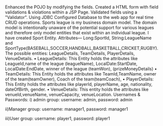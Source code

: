 Enhanced the POJO by modifying the fields.
Created a HTML form with field validations & violations within a JSP Page.
Validated fields using a "Validator".
Using JDBC Configured Database to the web app for real time CRUD operations.
Sports league is my business domain model. The domain model is intentionally unaware of the potential support for various leagues and therefore only model entities that exist within an individual league.
I have created Sport Entity. Attributes— Long:SportId, String:LeagueName and SportType(BASEBALL,SOCCER,HANDBALL,BASKETBALL,CRICKET,RUGBY).
The possible entities: LeagueDetails, TeamDetails, PlayerDetails, VenueDetails. • LeagueDetails: This Entity holds the attributes like LeagueId,name of the league (leagueName), LocalDate:StartDate, LocalDate:EndDate, winner of the league (teamWon), (prizeMoneyDetails) • TeamDetails: This Entity holds the attributes like TeamId,TeamName, owner of the team(teamOwner), Coach of the team(teamCoach), • PlayerDetails: This Entity holds the attributes like playerId, playerName, age, nationality, dateOfBirth, gender. • VenueDetails: This entity holds the attributes like venueId,venueName, venueCapacity, venueLocation.
Usernames & Passwords:
i) admin group: 
	username: admin, password: admin

ii)Manager group:
	username: manager1, password: manager1

iii)User group:
	username: player1, password: player1
